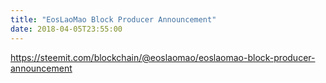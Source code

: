 ```yaml
---
title: "EosLaoMao Block Producer Announcement"
date: 2018-04-05T23:55:00
---
```


https://steemit.com/blockchain/@eoslaomao/eoslaomao-block-producer-announcement
